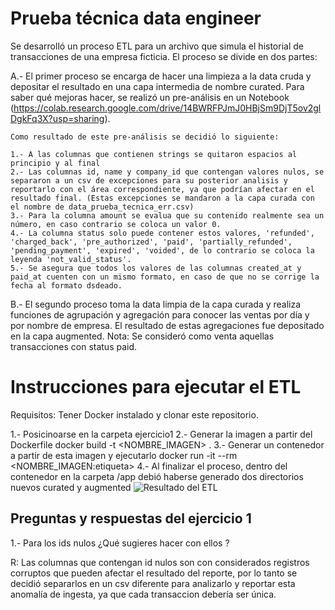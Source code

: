 # Prueba técnica data engineer

Se desarrolló un proceso ETL para un archivo que simula el historial de transacciones de una empresa ficticia.
El proceso se divide en dos partes:

A.- El primer proceso se encarga de hacer una limpieza a la data cruda y depositar el resultado en una capa intermedia de nombre curated. Para saber qué mejoras hacer, se realizó un pre-análisis en un Notebook (https://colab.research.google.com/drive/14BWRFPJmJ0HBjSm9DjT5ov2glDgkFq3X?usp=sharing).

    Como resultado de este pre-análisis se decidió lo siguiente:

    1.- A las columnas que contienen strings se quitaron espacios al principio y al final
    2.- Las columnas id, name y company_id que contengan valores nulos, se separaron a un csv de excepciones para su posterior analisis y reportarlo con el área correspondiente, ya que podrían afectar en el resultado final. (Estas excepciones se mandaron a la capa curada con el nombre de data_prueba_tecnica_err.csv)
    3.- Para la columna amount se evalua que su contenido realmente sea un número, en caso contrario se coloca un valor 0.
    4.- La columna status solo puede contener estos valores, 'refunded', 'charged_back', 'pre_authorized', 'paid', 'partially_refunded', 'pending_payment', 'expired', 'voided', de lo contrario se coloca la leyenda 'not_valid_status'.
    5.- Se asegura que todos los valores de las columnas created_at y paid_at cuenten con un mismo formato, en caso de que no se corrige la fecha al formato dsdeado.


B.- El segundo proceso toma la data limpia de la capa curada y realiza funciones de agrupación y agregación para conocer las ventas por día y por nombre de empresa. El resultado de estas agregaciones fue depositado en la capa augmented.
Nota: Se consideró como venta aquellas transacciones con status paid.

# Instrucciones para ejecutar el ETL

Requisitos: Tener Docker instalado y clonar este repositorio.

1.- Posicinoarse en la carpeta ejercicio1
2.- Generar la imagen a partir del Dockerfile docker build -t <NOMBRE_IMAGEN> .
3.- Generar un contenedor a partir de esta imagen y ejecutarlo docker run -it --rm <NOMBRE_IMAGEN:etiqueta>
4.- Al finalizar el proceso, dentro del contenedor en la carpeta /app debió haberse generado dos directorios nuevos curated y augmented
![Resultado del ETL](https://drive.google.com/file/d/1rwiH3cwqLH0h-nWLgQk49GpqR1gsS8H2/view?usp=sharing)

## Preguntas y respuestas del ejercicio 1

1.- Para los ids nulos ¿Qué sugieres hacer con ellos ?

R: Las columnas que contengan id nulos son con considerados registros corruptos que pueden afectar el resultado del reporte, por lo tanto se decidió separarlos en un csv diferente para analizarlo y reportar esta anomalía de ingesta, ya que cada transaccion debería ser única.